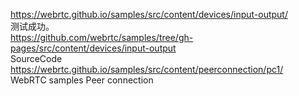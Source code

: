 https://webrtc.github.io/samples/src/content/devices/input-output/  
测试成功。  
https://github.com/webrtc/samples/tree/gh-pages/src/content/devices/input-output  
SourceCode  
https://webrtc.github.io/samples/src/content/peerconnection/pc1/  
WebRTC samples Peer connection
